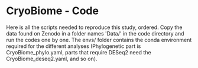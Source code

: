 # CryoBiome - Code

Here is all the scripts needed to reproduce this study, ordered. Copy the data found on Zenodo in a folder names 'Data/' in the code directory and run the codes one by one. The envs/ folder contains the conda environment required for the different analyses (Phylogenetic part is CryoBiome_phylo.yaml, parts that require DESeq2 need the CryoBiome_deseq2.yaml, and so on). 

